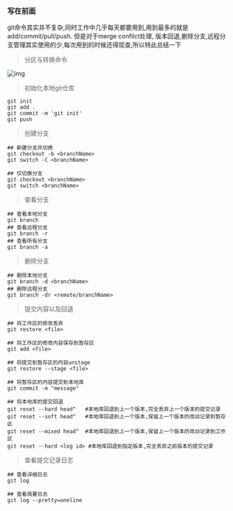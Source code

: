 ### 写在前面

git命令其实并不复杂,同时工作中几乎每天都要用到,用到最多的就是add/commit/pull/push. 但是对于merge confilct处理, 版本回退,删除分支,远程分支管理其实使用的少,每次用到的时候还得现查,所以特此总结一下

> 分区与转换命令

![img](https://www.runoob.com/wp-content/uploads/2015/02/git-command.jpg)

> 初始化本地git仓库

``` 
git init
git add .
git commit -m 'git init'
git push
```



> 创建分支

```
## 新建分支并切换
git checkout -b <branchName>
git switch -C <branchName>

## 仅切换分支
git checkout <branchName>
git switch <branchName>
```



> 查看分支

```
## 查看本地分支
git branch
## 查看远程分支
git branch -r
## 查看所有分支
git branch -a
```



> 删除分支

```
## 删除本地分支
git branch -d <branchName>
## 删除远程分支
git branch -dr <remote/branchName>
```



> 提交内容以及回退

```
## 将工作区的修改丢弃
git restore <file>

## 将工作区的修改内容保存到暂存区
git add <file>

## 将提交到暂存区的内容unstage
git restore --stage <file>

## 将暂存区的内容提交到本地库
git commit -m "message"

## 将本地库的提交回退
git reset --hard head^   #本地库回退到上一个版本,完全丢弃上一个版本的提交记录
git reset --soft head^   #本地库回退到上一个版本,保留上一个版本的改动记录到暂存区
git reset --mixed head^  #本地库回退到上一个版本,保留上一个版本的改动记录到工作区
git reset --hard <log id> #本地库回退到指定版本,完全丢弃之前版本的提交记录
```



>查看提交记录日志

```
## 查看详细日志
git log

## 查看简要日志
git log --pretty=oneline
```



